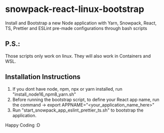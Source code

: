 # snowpack-react-linux-bootstrap
Install and Bootstrap a new Node application with Yarn, Snowpack, React, TS, Prettier and ESLint pre-made configurations through bash scripts

## P.S.:
Those scripts only work on linux. They will also work in Containers and WSL.

## Installation Instructions
1. If you dont have node, npm, npx or yarn installed, run "install_node16_npm8_yarn.sh"
2. Before running the bootstrap script, to define your React app name, run the command -> export APPNAME="<your_application_name_here>"
3. Run "start_snowpack_app_eslint_prettier_ts.sh" to bootstrap the application.

Happy Coding :D
